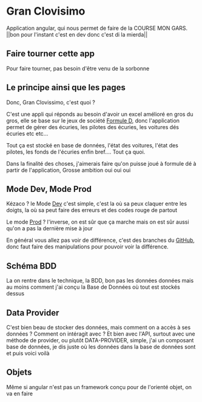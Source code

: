 # Gran Clovisimo

Application angular, qui nous permet de faire de la COURSE MON GARS. ||bon pour l'instant c'est en dev donc c'est di la mierda||

## Faire tourner cette app

Pour faire tourner, pas besoin d'être venu de la sorbonne 

## Le principe ainsi que les pages

Donc, Gran Clovissimo, c'est quoi ?

C'est une appli qui réponds au besoin d'avoir un excel amélioré en gros du gros, elle se base sur le jeux de société [Formule D](), donc l'application permet de gérer des écuries, les pilotes des écuries, les voitures dés écuries etc etc...

Tout ça est stocké en base de données, l'état des voitures, l'état des pilotes, les fonds de l'écuries enfin bref.... Tout ça quoi.

Dans la finalité des choses, j'aimerais faire qu'on puisse joué à formule dé à partir de l'application, Grosse ambition oui oui oui

## Mode Dev, Mode Prod

Kézaco ? le Mode [Dev](https://github.com/Olyfus/Gran-Clovisimo/tree/dev) c'est simple, c'est la où sa peux claquer entre les doigts, la où sa peut faire des erreurs et des codes rouge de partout

Le mode [Prod](https://github.com/Olyfus/Gran-Clovisimo/tree/master) ? l'inverse, on est sûr que ça marche mais on est sûr aussi qu'on a pas la dernière mise à jour

En général vous allez pas voir de différence, c'est des branches du [GitHub](https://github.com/Olyfus/Gran-Clovisimo), donc faut faire des manipulations pour pouvoir voir la différence.

## Schéma BDD

La on rentre dans le technique, la BDD, bon pas les données données mais au moins comment j'ai conçu la Base de Données où tout est stockés dessus

## Data Provider

C'est bien beau de stocker des données, mais comment on a accès à ses données ? Comment on intéragit avec ? 
Et bien avec l'API, surtout avec une méthode de provider, ou plutôt DATA-PROVIDER, simple, j'ai un composant base de données, je dis juste où les données dans la base de données sont et puis voici voilà

## Objets

Même si angular n'est pas un framework conçu pour de l'orienté objet, on va en faire